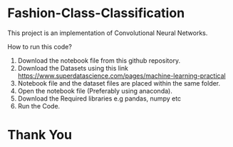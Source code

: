 # Fashion-Class-Classification

This project is an implementation of Convolutional Neural Networks.

How to run this code?
1) Download the notebook file from this github repository.
2) Download the Datasets using this link https://www.superdatascience.com/pages/machine-learning-practical
2) Notebook file and the dataset files are placed within the same folder.
2) Open the notebook file (Preferably using anaconda).
3) Download the Required libraries e.g pandas, numpy etc
4) Run the Code.

# Thank You
